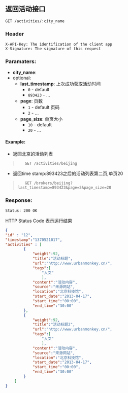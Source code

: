 ## 返回活动接口

```
GET /activities/:city_name
```

### Header
```
X-API-Key: The identification of the client app
X-Signature: The signature of this request
```
### Paramaters:
* **city_name**: 
* optional:
    * **last_timestamp**: 上次成功获取活动时间
        * `0` -  default
        * `893423` - ...
    * **page**: 页数
        * `1` - default 页码
        * `2` - ...
    * **page_size**: 单页大小
        * `10` - default
        * `20` - ...

#### Example: 

* 返回北京的活动列表
>```
>    GET /activities/beijing
>```

* 返回time stamp:893423之后的活动列表第二页,单页20
>```
>    GET /brokers/beijing?last_timestamp=893423&page=2&page_size=20
>```

### Response:
```
Status: 200 OK
```
HTTP Status Code 表示运行结果
```json
{
"id" : "12",
"timestamp":"1370521017",
"activities" : [
        {
            "weight":92,
            "title":"活动标题",
            "url":"http://www.urbanmonkey.cn/",
            "tags":[
                "人文"
                ],
            "content":"活动内容",
            "source":"来源网站",
            "location":"北京科技馆",
            "start_date":"2013-04-17",
            "start_time":"00:00",
            "end_time":"30:00"
        },
        {
            "weight":92,
            "title":"活动标题2",
            "url":"http://www.urbanmonkey.cn/",
            "tags":[
                "人文"
                ],
            "content":"活动内容",
            "source":"来源网站",
            "location":"北京科技馆",
            "start_date":"2013-04-17",
            "start_time":"00:00",
            "end_time":"30:00"
        }
    ]
}
```
